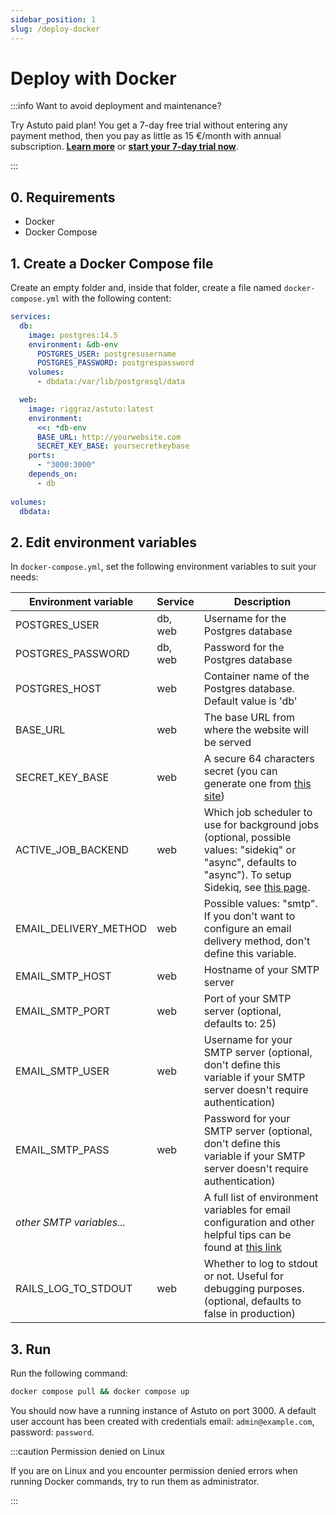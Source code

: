 ```yaml
---
sidebar_position: 1
slug: /deploy-docker
---
```


# Deploy with Docker

:::info Want to avoid deployment and maintenance?

Try Astuto paid plan! You get a 7-day free trial without entering any payment method, then you pay as little as 15 €/month with annual subscription. [**Learn more**](https://astuto.io/?utm_campaign=docs_deploy&utm_source=docs.astuto.io) or [**start your 7-day trial now**](https://login.astuto.io/signup).

:::

## 0. Requirements

- Docker
- Docker Compose

## 1. Create a Docker Compose file

Create an empty folder and, inside that folder, create a file named `docker-compose.yml` with the following content:

```yml title="docker-compose.yml"
services:
  db:
    image: postgres:14.5
    environment: &db-env
      POSTGRES_USER: postgresusername
      POSTGRES_PASSWORD: postgrespassword
    volumes:
      - dbdata:/var/lib/postgresql/data

  web:
    image: riggraz/astuto:latest
    environment:
      <<: *db-env
      BASE_URL: http://yourwebsite.com
      SECRET_KEY_BASE: yoursecretkeybase
    ports:
      - "3000:3000"
    depends_on:
      - db
    
volumes:
  dbdata:
```

## 2. Edit environment variables

In `docker-compose.yml`, set the following environment variables to suit your needs:

| **Environment variable**  | **Service** | **Description**                                                                                                                                                                 |
|---------------------------|-------------|---------------------------------------------------------------------------------------------------------------------------------------------------------------------------------|
| POSTGRES_USER             | db, web     | Username for the Postgres database                                                                                                                                              |
| POSTGRES_PASSWORD         | db, web     | Password for the Postgres database                                                                                                                                              |
| POSTGRES_HOST             | web         | Container name of the Postgres database. Default value is 'db'                                                                                                                                              |
| BASE_URL                  | web         | The base URL from where the website will be served                                                                                                                              |
| SECRET_KEY_BASE           | web         | A secure 64 characters secret (you can generate one from [this site](https://www.grc.com/passwords.htm))                                                                        |
| ACTIVE_JOB_BACKEND        | web         | Which job scheduler to use for background jobs (optional, possible values: "sidekiq" or "async", defaults to "async"). To setup Sidekiq, see [this page](/deploy-with-sidekiq). |
| EMAIL_DELIVERY_METHOD     | web         | Possible values: "smtp". If you don't want to configure an email delivery method, don't define this variable.                                                                   |
| EMAIL_SMTP_HOST           | web         | Hostname of your SMTP server                                                                                                                                                    |
| EMAIL_SMTP_PORT           | web         | Port of your SMTP server (optional, defaults to: 25)                                                                                                                            |
| EMAIL_SMTP_USER           | web         | Username for your SMTP server (optional, don't define this variable if your SMTP server doesn't require authentication)                                                         |
| EMAIL_SMTP_PASS           | web         | Password for your SMTP server (optional, don't define this variable if your SMTP server doesn't require authentication)                                                         |
| *other SMTP variables...* |             | A full list of environment variables for email configuration and other helpful tips can be found at [this link](/smtp-configuration)                                            |
| RAILS_LOG_TO_STDOUT       | web         | Whether to log to stdout or not. Useful for debugging purposes. (optional, defaults to false in production)                                                                     |

## 3. Run

Run the following command:
```sh
docker compose pull && docker compose up
```

You should now have a running instance of Astuto on port 3000. A default user account has been created with credentials email: `admin@example.com`, password: `password`.

:::caution Permission denied on Linux

If you are on Linux and you encounter permission denied errors when running Docker commands, try to run them as administrator.

:::
